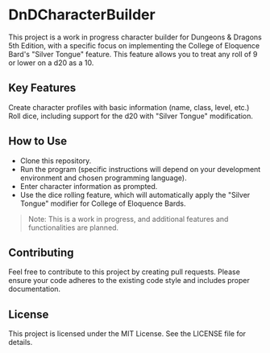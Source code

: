 # DnDCharacterBuilder

This project is a work in progress character builder for Dungeons & Dragons 5th Edition, with a specific focus on implementing the College of Eloquence Bard's "Silver Tongue" feature. This feature allows you to treat any roll of 9 or lower on a d20 as a 10.

## Key Features

Create character profiles with basic information (name, class, level, etc.)
Roll dice, including support for the d20 with "Silver Tongue" modification.

## How to Use

* Clone this repository.
* Run the program (specific instructions will depend on your development environment and chosen programming language).
* Enter character information as prompted.
* Use the dice rolling feature, which will automatically apply the "Silver Tongue" modifier for College of Eloquence Bards.

> Note: This is a work in progress, and additional features and functionalities are planned.

## Contributing

Feel free to contribute to this project by creating pull requests. Please ensure your code adheres to the existing code style and includes proper documentation.

## License

This project is licensed under the MIT License. See the LICENSE file for details.
